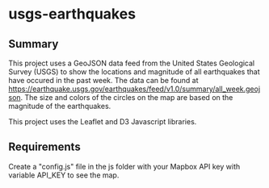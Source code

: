 # usgs-earthquakes


## Summary
This project uses a GeoJSON data feed from the United States Geological Survey (USGS) to show the locations and magnitude of all earthquakes that have occured in the past week. The data can be found at https://earthquake.usgs.gov/earthquakes/feed/v1.0/summary/all_week.geojson. The size and colors of the circles on the map are based on the magnitude of the earthquakes.

This project uses the Leaflet and D3 Javascript libraries.


## Requirements
Create a "config.js" file in the js folder with your Mapbox API key with variable API_KEY to see the map.